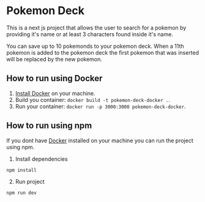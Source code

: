# Pokemon Deck

This is a next js project that allows the user to search for a pokemon by providing it's name or at least 3 characters found inside it's name.

You can save up to 10 pokemonds to your pokemon deck. When a 11th pokemon is added to the pokemon deck the first pokemon that was inserted will be replaced by the new pokemon.

## How to run using Docker

1. [Install Docker](https://docs.docker.com/get-docker/) on your machine.
2. Build you container: `docker build -t pokemon-deck-docker .`.
3. Run your container: `docker run -p 3000:3000 pokemon-deck-docker`.

## How to run using npm 

If you dont have [Docker](https://docs.docker.com/get-docker/) installed on your machine you can
run the project using npm.

1. Install dependencies
```bash
npm install
```

2. Run project
```bash
npm run dev
```
